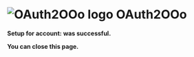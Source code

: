 # ![OAuth2OOo logo][1] OAuth2OOo

**Setup for <span id="provider"></span> account: <span id="user"></span> was successful.**

**You can close this page.**

[1]: <https://prrvchr.github.io/OAuth2OOo/img/OAuth2OOo.png>

<script type="module" src="./oauth2.js"></script>
